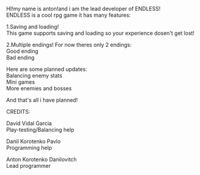 HI!my name is anton!and i am the lead developer of ENDLESS!   
ENDLESS is a cool rpg game it has many features:

1.Saving and loading!   
This game supports saving and loading so your experience dosen't get lost!

2.Multiple endings!
For now theres only 2 endings:   
Good ending   
Bad ending   


Here are some planned updates:   
Balancing enemy stats   
Mini games   
More enemies and bosses   


And that's all i have planned!

 
CREDITS:


David Vidal Garcia   
Play-testing/Balancing help

Danil Korotenko Pavlo   
Programming help

Anton Korotenko Danilovitch   
Lead programmer

